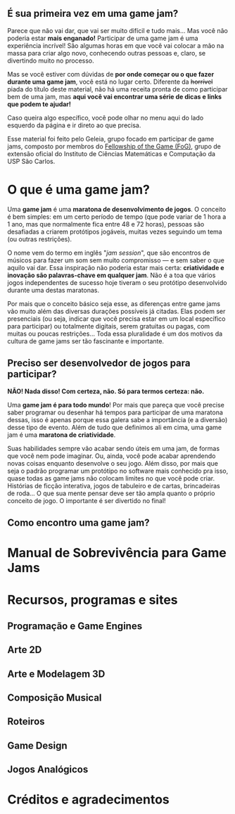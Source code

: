 ## É sua primeira vez em uma game jam?

Parece que não vai dar, que vai ser muito difícil e tudo mais... Mas você não poderia estar **mais enganado!** Participar de uma game jam é uma experiência incrível! São algumas horas em que você vai colocar a mão na massa para criar algo novo, conhecendo outras pessoas e, claro, se divertindo muito no processo.

Mas se você estiver com dúvidas de **por onde começar ou o que fazer durante uma game jam**, você está no lugar certo. Diferente da ~~horrível~~ piada do título deste material, não há uma receita pronta de como participar bem de uma jam, mas **aqui você vai encontrar uma série de dicas e links que podem te ajudar!**

Caso queira algo específico, você pode olhar no menu aqui do lado esquerdo da página e ir direto ao que precisa.

Esse material foi feito pelo Geleia, grupo focado em participar de game jams, composto por membros do [Fellowship of the Game (FoG)](http://fog.icmc.usp.br), grupo de extensão oficial do Instituto de Ciências Matemáticas e Computação da USP São Carlos. 

# O que é uma game jam?

Uma **game jam** é uma **maratona de desenvolvimento de jogos**. O conceito é bem simples: em um certo período de tempo (que pode variar de 1 hora a 1 ano, mas que normalmente fica entre 48 e 72 horas), pessoas são desafiadas a criarem protótipos jogáveis, muitas vezes seguindo um tema (ou outras restrições).

O nome vem do termo em inglês "*jam session*", que são encontros de músicos para fazer um som sem muito compromisso — e sem saber o que aquilo vai dar. Essa inspiração não poderia estar mais certa: **criatividade e inovação são palavras-chave em qualquer jam**. Não é a toa que vários jogos independentes de sucesso hoje tiveram o seu protótipo desenvolvido durante uma destas maratonas.

Por mais que o conceito básico seja esse, as diferenças entre game jams vão muito além das diversas durações possíveis já citadas. Elas podem ser presenciais (ou seja, indicar que você precisa estar em um local específico para participar) ou totalmente digitais, serem gratuitas ou pagas, com muitas ou poucas restrições... Toda essa pluralidade é um dos motivos da cultura de game jams ser tão fascinante e importante.

## Preciso ser desenvolvedor de jogos para participar?

**NÃO! Nada disso! Com certeza, não. Só para termos certeza: não.**

Uma **game jam é para todo mundo**! Por mais que pareça que você precise saber programar ou desenhar há tempos para participar de uma maratona dessas, isso é apenas porque essa galera sabe a importância (e a diversão) desse tipo de evento. Além de tudo que definimos ali em cima, uma game jam é uma **maratona de criatividade**.

Suas habilidades sempre vão acabar sendo úteis em uma jam, de formas que você nem pode imaginar. Ou, ainda, você pode acabar aprendendo novas coisas enquanto desenvolve o seu jogo. Além disso, por mais que seja o padrão programar um protótipo no software mais conhecido pra isso, quase todas as game jams não colocam limites no que você pode criar. Histórias de ficção interativa, jogos de tabuleiro e de cartas, brincadeiras de roda... O que sua mente pensar deve ser tão ampla quanto o próprio conceito de jogo. O importante é ser divertido no final!

## Como encontro uma game jam?



# Manual de Sobrevivência para Game Jams

# Recursos, programas e sites

## Programação e Game Engines
## Arte 2D
## Arte e Modelagem 3D
## Composição Musical
## Roteiros
## Game Design
## Jogos Analógicos

# Créditos e agradecimentos


